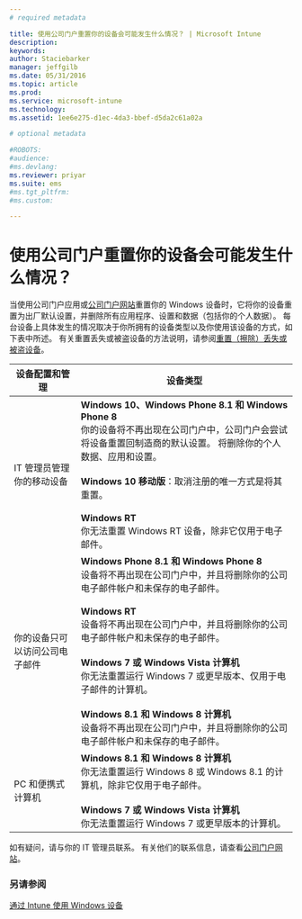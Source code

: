 ```yaml
---
# required metadata

title: 使用公司门户重置你的设备会可能发生什么情况？ | Microsoft Intune
description:
keywords:
author: Staciebarker
manager: jeffgilb
ms.date: 05/31/2016
ms.topic: article
ms.prod:
ms.service: microsoft-intune
ms.technology:
ms.assetid: 1ee6e275-d1ec-4da3-bbef-d5da2c61a02a

# optional metadata

#ROBOTS:
#audience:
#ms.devlang:
ms.reviewer: priyar
ms.suite: ems
#ms.tgt_pltfrm:
#ms.custom:

---
```



# 使用公司门户重置你的设备会可能发生什么情况？

当使用公司门户应用或[公司门户网站](reset-your-device-cpwebsite.md)重置你的 Windows 设备时，它将你的设备重置为出厂默认设置，并删除所有应用程序、设置和数据（包括你的个人数据）。 每台设备上具体发生的情况取决于你所拥有的设备类型以及你使用该设备的方式，如下表中所述。 有关重置丢失或被盗设备的方法说明，请参阅[重置（擦除）丢失或被盗设备](reset-erase-your-lost-or-stolen-device-windows.md)。

|设备配置和管理|设备类型|
|---------------------------------------|---------------|
|IT 管理员管理你的移动设备|**Windows 10、Windows Phone 8.1 和 Windows Phone 8**</br>你的设备将不再出现在公司门户中，公司门户会尝试将设备重置回制造商的默认设置。 将删除你的个人数据、应用和设置。 <br /><br />**Windows 10 移动版**：取消注册的唯一方式是将其重置。<br /><br />**Windows RT**<br />你无法重置 Windows RT 设备，除非它仅用于电子邮件。|
|你的设备只可以访问公司电子邮件|**Windows Phone 8.1 和 Windows Phone 8**<br />设备将不再出现在公司门户中，并且将删除你的公司电子邮件帐户和未保存的电子邮件。<br /><br />**Windows RT**<br />设备将不再出现在公司门户中，并且将删除你的公司电子邮件帐户和未保存的电子邮件。<br /><br />**Windows 7 或 Windows Vista 计算机**<br />你无法重置运行 Windows 7 或更早版本、仅用于电子邮件的计算机。<br /><br />**Windows 8.1 和 Windows 8 计算机**<br />设备将不再出现在公司门户中，并且将删除你的公司电子邮件帐户和未保存的电子邮件。|
|PC 和便携式计算机|**Windows 8.1 和 Windows 8 计算机**<br />你无法重置运行 Windows 8 或 Windows 8.1 的计算机，除非它仅用于电子邮件。<br /><br />**Windows 7 或 Windows Vista 计算机**<br />你无法重置运行 Windows 7 或更早版本的计算机。|

如有疑问，请与你的 IT 管理员联系。 有关他们的联系信息，请查看[公司门户网站](http://portal.manage.microsoft.com)。

### 另请参阅
[通过 Intune 使用 Windows 设备](using-your-windows-device-with-intune.md)

<!--HONumber=Jun16_HO2-->


